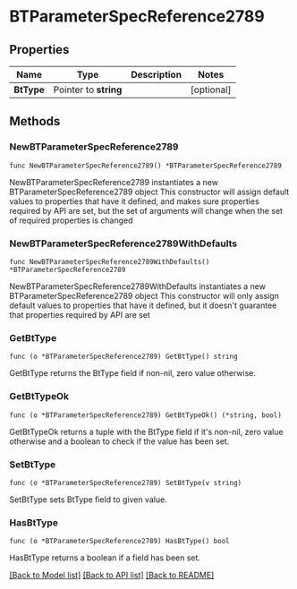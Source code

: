 # BTParameterSpecReference2789

## Properties

Name | Type | Description | Notes
------------ | ------------- | ------------- | -------------
**BtType** | Pointer to **string** |  | [optional] 

## Methods

### NewBTParameterSpecReference2789

`func NewBTParameterSpecReference2789() *BTParameterSpecReference2789`

NewBTParameterSpecReference2789 instantiates a new BTParameterSpecReference2789 object
This constructor will assign default values to properties that have it defined,
and makes sure properties required by API are set, but the set of arguments
will change when the set of required properties is changed

### NewBTParameterSpecReference2789WithDefaults

`func NewBTParameterSpecReference2789WithDefaults() *BTParameterSpecReference2789`

NewBTParameterSpecReference2789WithDefaults instantiates a new BTParameterSpecReference2789 object
This constructor will only assign default values to properties that have it defined,
but it doesn't guarantee that properties required by API are set

### GetBtType

`func (o *BTParameterSpecReference2789) GetBtType() string`

GetBtType returns the BtType field if non-nil, zero value otherwise.

### GetBtTypeOk

`func (o *BTParameterSpecReference2789) GetBtTypeOk() (*string, bool)`

GetBtTypeOk returns a tuple with the BtType field if it's non-nil, zero value otherwise
and a boolean to check if the value has been set.

### SetBtType

`func (o *BTParameterSpecReference2789) SetBtType(v string)`

SetBtType sets BtType field to given value.

### HasBtType

`func (o *BTParameterSpecReference2789) HasBtType() bool`

HasBtType returns a boolean if a field has been set.


[[Back to Model list]](../README.md#documentation-for-models) [[Back to API list]](../README.md#documentation-for-api-endpoints) [[Back to README]](../README.md)


